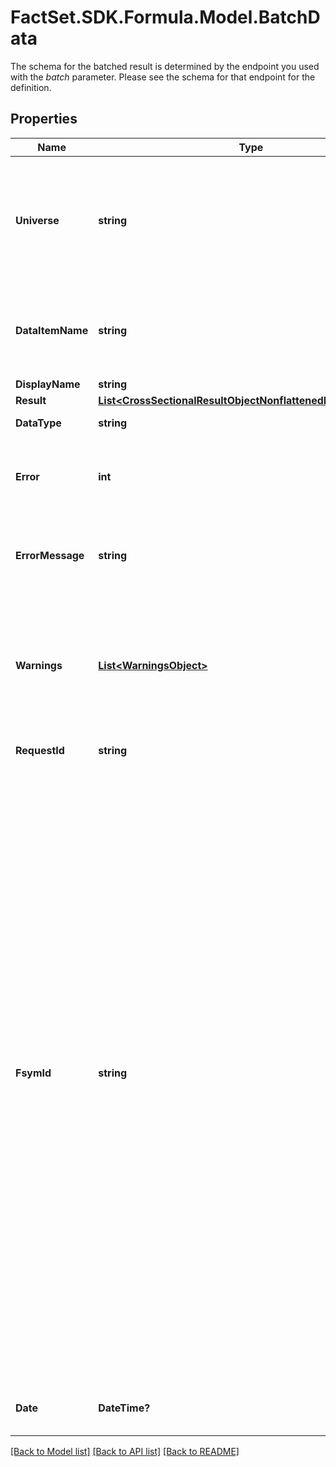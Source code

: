 # FactSet.SDK.Formula.Model.BatchData
The schema for the batched result is determined by the endpoint you used with the _batch_ parameter. Please see the schema for that endpoint for the definition. 

## Properties

Name | Type | Description | Notes
------------ | ------------- | ------------- | -------------
**Universe** | **string** | If &#x60;universe&#x60; is submitted instead of &#x60;ids&#x60;, then the universe attribute will display the universe expression requested. | [optional] 
**DataItemName** | **string** | Name of data item (requestId, requested Screening formula, or fsymId) | 
**DisplayName** | **string** | Display Name. | [optional] 
**Result** | [**List&lt;CrossSectionalResultObjectNonflattenedResultAttribute&gt;**](CrossSectionalResultObjectNonflattenedResultAttribute.md) |  | 
**DataType** | **string** | Data type of the data item | 
**Error** | **int** | Data item error indicator.  * Zero - success  * Non-zero - failure  | 
**ErrorMessage** | **string** | If error is non-zero, errorMessage will display the Screening formula error. | [optional] 
**Warnings** | [**List&lt;WarningsObject&gt;**](WarningsObject.md) | Screening formula warnings. This attribute is only displayed if warnings are generated in the execution of the Screening formula. | [optional] 
**RequestId** | **string** | Identifier requested. | 
**FsymId** | **string** | The **fsymId** field returned is the FactSet Default Permanent Identifier for the &#x60;requestId&#x60;. For all supported &#x60;requestId&#x60; symbol types, the &#x60;fsymId&#x60; parameter will return the Regional Level PermId &#39;-R&#39; which identifies the security&#39;s best regional security data series per currency. Currently, the fsymId parameter only supports equities. Accepted &#x60;requestId&#x60; symbol types include all FactSet Permanent Identifiers types, CUSIP, SEDOL, ISIN, and Tickers. Further documentation can be found at this [Online Assistant attachment](https://oa.apps.factset.com/cms/oaAttachment/64c3213a-f415-4c27-a336-92c73a72deed/24881). Included only if the &#x60;fsymId&#x60; parameter is set to Y.  | [optional] 
**Date** | **DateTime?** | Date associated with FQL formula. | [optional] 

[[Back to Model list]](../README.md#documentation-for-models) [[Back to API list]](../README.md#documentation-for-api-endpoints) [[Back to README]](../README.md)

